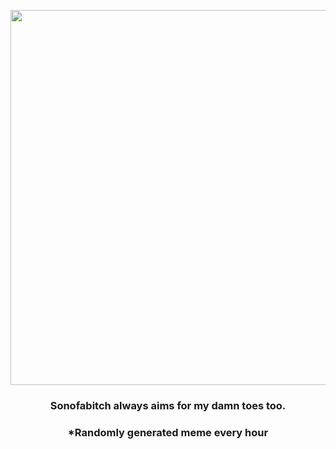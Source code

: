 <p align="center">
        <img src="https://i.redd.it/easif0yc1ul81.gif" width="600" height="600">
        </p>
        <h3 align="center">Sonofabitch always aims for my damn toes too.</h3>
        <h3 align="center">*Randomly generated meme every hour</h3>
    